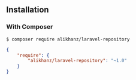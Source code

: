 ## Installation

### With Composer

```
$ composer require alikhanz/laravel-repository
```

```json
{
    "require": {
        "alikhanz/laravel-repository": "~1.0"
    }
}
```
